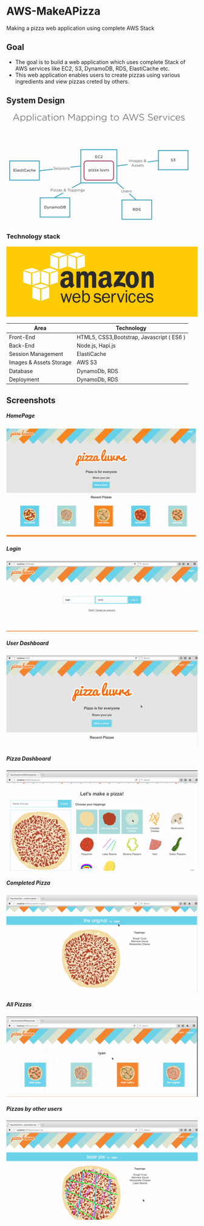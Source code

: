 # AWS-MakeAPizza
Making a pizza web application using complete AWS Stack

## Goal
* The goal is to build a web application which uses complete Stack of AWS services like EC2, S3, DynamoDB, RDS, ElastiCache etc.
* This web application enables users to create pizzas using various ingredients and view pizzas creted by others.

## System Design

![](images/7.PNG)

### Technology stack

![](images/8.PNG)

<table>
<thead>
<tr>
<th>Area</th>
<th>Technology</th>
</tr>
</thead>
<tbody>
	<tr>
		<td>Front-End</td>
		<td>HTML5, CSS3,Bootstrap, Javascript ( ES6 )</td>
	</tr>
  	<tr>
		<td>Back-End</td>
		<td>Node.js, Hapi.js</td>
	</tr>
  </tr>
  	<tr>
		<td>Session Management</td>
		<td>ElastiCache</td>
	</tr>
   </tr>
  	<tr>
		<td>Images & Assets Storage</td>
		<td>AWS S3</td>
	</tr>
  <tr>
		<td>Database</td>
		<td>DynamoDb, RDS</td>
	</tr>
  <tr>
		<td>Deployment</td>
		<td>DynamoDb, RDS</td>
	</tr>
</tbody>
</table>

## Screenshots

##### HomePage
![](images/0.PNG)
##### Login
![](images/1.PNG)
##### User Dashboard
![](images/2.PNG)
##### Pizza Dashboard
![](images/3.PNG)
##### Completed Pizza
![](images/4.PNG)
##### All Pizzas
![](images/5.PNG)
##### Pizzas by other users
![](images/6.PNG)
